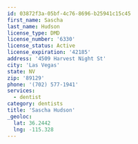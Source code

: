 ```yaml
---
id: 03872f3a-05bf-4c76-8696-b25941c15c45
first_name: Sascha
last_name: Hudson
license_type: DMD
license_number: '6330'
license_status: Active
license_expiration: '42185'
address: '4509 Harvest Night St'
city: 'Las Vegas'
state: NV
zip: '89129'
phone: '(702) 577-1941'
services:
  - dentist
category: dentists
title: 'Sascha Hudson'
_geoloc:
  lat: 36.2442
  lng: -115.328
---
```

